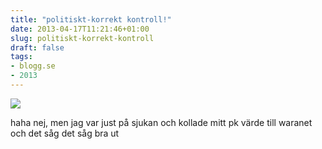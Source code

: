 ```yaml
---
title: "politiskt-korrekt kontroll!"
date: 2013-04-17T11:21:46+01:00
slug: politiskt-korrekt-kontroll
draft: false
tags:
- blogg.se
- 2013
---
```

![](/assets/images/blogg.se/dsc_0403_516e69259606ee44dcc91900.jpg)

haha nej, men jag var just på sjukan och kollade mitt pk värde till waranet och det såg det såg bra ut